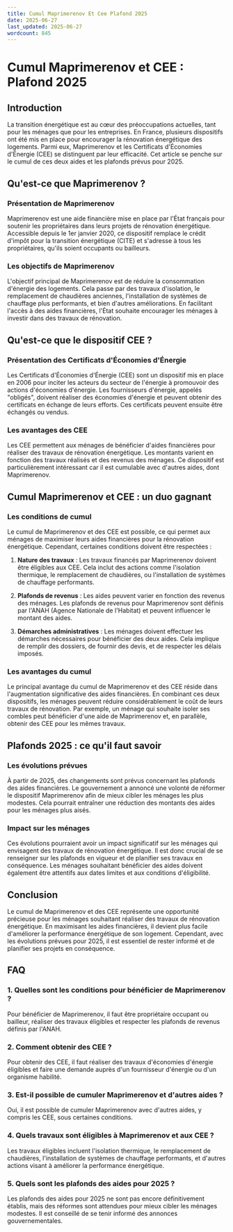 ```yaml
---
title: Cumul Maprimerenov Et Cee Plafond 2025
date: 2025-06-27
last_updated: 2025-06-27
wordcount: 845
---
```


# Cumul Maprimerenov et CEE : Plafond 2025

## Introduction

La transition énergétique est au cœur des préoccupations actuelles, tant pour les ménages que pour les entreprises. En France, plusieurs dispositifs ont été mis en place pour encourager la rénovation énergétique des logements. Parmi eux, Maprimerenov et les Certificats d'Économies d'Énergie (CEE) se distinguent par leur efficacité. Cet article se penche sur le cumul de ces deux aides et les plafonds prévus pour 2025.

## Qu'est-ce que Maprimerenov ?

### Présentation de Maprimerenov

Maprimerenov est une aide financière mise en place par l'État français pour soutenir les propriétaires dans leurs projets de rénovation énergétique. Accessible depuis le 1er janvier 2020, ce dispositif remplace le crédit d'impôt pour la transition énergétique (CITE) et s'adresse à tous les propriétaires, qu'ils soient occupants ou bailleurs. 

### Les objectifs de Maprimerenov

L'objectif principal de Maprimerenov est de réduire la consommation d'énergie des logements. Cela passe par des travaux d'isolation, le remplacement de chaudières anciennes, l'installation de systèmes de chauffage plus performants, et bien d'autres améliorations. En facilitant l'accès à des aides financières, l'État souhaite encourager les ménages à investir dans des travaux de rénovation.

## Qu'est-ce que le dispositif CEE ?

### Présentation des Certificats d'Économies d'Énergie

Les Certificats d'Économies d'Énergie (CEE) sont un dispositif mis en place en 2006 pour inciter les acteurs du secteur de l'énergie à promouvoir des actions d'économies d'énergie. Les fournisseurs d'énergie, appelés "obligés", doivent réaliser des économies d'énergie et peuvent obtenir des certificats en échange de leurs efforts. Ces certificats peuvent ensuite être échangés ou vendus.

### Les avantages des CEE

Les CEE permettent aux ménages de bénéficier d'aides financières pour réaliser des travaux de rénovation énergétique. Les montants varient en fonction des travaux réalisés et des revenus des ménages. Ce dispositif est particulièrement intéressant car il est cumulable avec d'autres aides, dont Maprimerenov.

## Cumul Maprimerenov et CEE : un duo gagnant

### Les conditions de cumul

Le cumul de Maprimerenov et des CEE est possible, ce qui permet aux ménages de maximiser leurs aides financières pour la rénovation énergétique. Cependant, certaines conditions doivent être respectées :

1. **Nature des travaux** : Les travaux financés par Maprimerenov doivent être éligibles aux CEE. Cela inclut des actions comme l'isolation thermique, le remplacement de chaudières, ou l'installation de systèmes de chauffage performants.
   
2. **Plafonds de revenus** : Les aides peuvent varier en fonction des revenus des ménages. Les plafonds de revenus pour Maprimerenov sont définis par l'ANAH (Agence Nationale de l'Habitat) et peuvent influencer le montant des aides.

3. **Démarches administratives** : Les ménages doivent effectuer les démarches nécessaires pour bénéficier des deux aides. Cela implique de remplir des dossiers, de fournir des devis, et de respecter les délais imposés.

### Les avantages du cumul

Le principal avantage du cumul de Maprimerenov et des CEE réside dans l'augmentation significative des aides financières. En combinant ces deux dispositifs, les ménages peuvent réduire considérablement le coût de leurs travaux de rénovation. Par exemple, un ménage qui souhaite isoler ses combles peut bénéficier d'une aide de Maprimerenov et, en parallèle, obtenir des CEE pour les mêmes travaux.

## Plafonds 2025 : ce qu'il faut savoir

### Les évolutions prévues

À partir de 2025, des changements sont prévus concernant les plafonds des aides financières. Le gouvernement a annoncé une volonté de réformer le dispositif Maprimerenov afin de mieux cibler les ménages les plus modestes. Cela pourrait entraîner une réduction des montants des aides pour les ménages plus aisés.

### Impact sur les ménages

Ces évolutions pourraient avoir un impact significatif sur les ménages qui envisagent des travaux de rénovation énergétique. Il est donc crucial de se renseigner sur les plafonds en vigueur et de planifier ses travaux en conséquence. Les ménages souhaitant bénéficier des aides doivent également être attentifs aux dates limites et aux conditions d'éligibilité.

## Conclusion

Le cumul de Maprimerenov et des CEE représente une opportunité précieuse pour les ménages souhaitant réaliser des travaux de rénovation énergétique. En maximisant les aides financières, il devient plus facile d'améliorer la performance énergétique de son logement. Cependant, avec les évolutions prévues pour 2025, il est essentiel de rester informé et de planifier ses projets en conséquence.

## FAQ

### 1. Quelles sont les conditions pour bénéficier de Maprimerenov ?

Pour bénéficier de Maprimerenov, il faut être propriétaire occupant ou bailleur, réaliser des travaux éligibles et respecter les plafonds de revenus définis par l'ANAH.

### 2. Comment obtenir des CEE ?

Pour obtenir des CEE, il faut réaliser des travaux d'économies d'énergie éligibles et faire une demande auprès d'un fournisseur d'énergie ou d'un organisme habilité.

### 3. Est-il possible de cumuler Maprimerenov et d'autres aides ?

Oui, il est possible de cumuler Maprimerenov avec d'autres aides, y compris les CEE, sous certaines conditions.

### 4. Quels travaux sont éligibles à Maprimerenov et aux CEE ?

Les travaux éligibles incluent l'isolation thermique, le remplacement de chaudières, l'installation de systèmes de chauffage performants, et d'autres actions visant à améliorer la performance énergétique.

### 5. Quels sont les plafonds des aides pour 2025 ?

Les plafonds des aides pour 2025 ne sont pas encore définitivement établis, mais des réformes sont attendues pour mieux cibler les ménages modestes. Il est conseillé de se tenir informé des annonces gouvernementales.